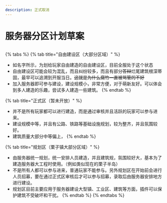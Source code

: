 ```yaml
---
description: 正式取消
---
```


# 服务器分区计划草案

##

{% tabs %}
{% tab title="自由建设区（大部分区域）" %}
* 如名字所示，为划给玩家自由建造的自由建设区，目前全服处于这个状态
* 自由建设区可能会较为混乱，而且纠纷较多，而且有部分~~答辩~~烂尾建筑根深蒂固，最早可以追溯到开服当日。~~这就是为什么腐竹一直被骂管的不好~~
* 加入服务器即可参与建设，建设规模小，非常方便，对于萌新友好。可以体会到多人建造的乐趣，尝试多人建造一些建筑。
{% endtab %}

{% tab title="正式区（暂未开放）" %}
* 并不是所有玩家都可以进行建造，而是通过审核并且活跃的玩家可以参与进来。
* 建设规模中等，并且有公路、铁路等基础设施规划，较为整齐，并且氛围较好。
* 建筑质量大部分中等偏上，
{% endtab %}

{% tab title="规划区（栗子镇大部分区域）" %}
* 由服务器统一规划，统一安排人员建造，并且建筑规，氛围较好大，基本为了建造服务器大工程时使用。（例如类似现在的栗子半岛）
* 不是所有人都可以参与进来，普通玩家不能参与。另外规划区在开始前会进行人员招募，要在通过正式区审核后才可以参与招募，录取后由服务器安排地方进行建设。
* 规划区目前主要应用于服务器建设大型镇、工业区、建筑等方面，插件可以保护建筑不受破坏和干扰。
{% endtab %}
{% endtabs %}



